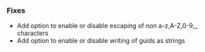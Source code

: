 ### Fixes
- Add option to enable or disable escaping of non a-z,A-Z,0-9,_ characters
- Add option to enable or disable writing of guids as strings